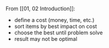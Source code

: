 From [[01, 02 Introduction]]:
- define a cost (money, time, etc.)
- sort items by best impact on cost
- choose the best until problem solve
- result may not be optimal